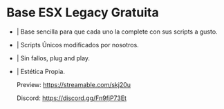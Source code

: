 # Base ESX Legacy Gratuita

- | Base sencilla para que cada uno la complete con sus scripts a gusto.
- | Scripts Únicos modificados por nosotros.
- | Sin fallos, plug and play.
- | Estética Propia.

  Preview: https://streamable.com/skj20u

  Discord: https://discord.gg/Fn9fjP73Et
